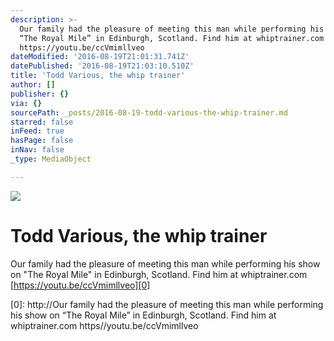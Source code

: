 ```yaml
---
description: >-
  Our family had the pleasure of meeting this man while performing his show on
  “The Royal Mile” in Edinburgh, Scotland. Find him at whiptrainer.com
  https://youtu.be/ccVmimllveo
dateModified: '2016-08-19T21:01:31.741Z'
datePublished: '2016-08-19T21:03:10.510Z'
title: 'Todd Various, the whip trainer'
author: []
publisher: {}
via: {}
sourcePath: _posts/2016-08-19-todd-various-the-whip-trainer.md
starred: false
inFeed: true
hasPage: false
inNav: false
_type: MediaObject

---
```

![](https://the-grid-user-content.s3-us-west-2.amazonaws.com/03af9689-d3c8-4b35-bcd0-ce31b52db4d7.jpg)

# Todd Various, the whip trainer

Our family had the pleasure of meeting this man while performing his show on "The Royal Mile" in Edinburgh, Scotland. Find him at whiptrainer.com   
[https://youtu.be/ccVmimllveo][0]

[0]: http://Our family had the pleasure of meeting this man while performing his show on “The Royal Mile” in Edinburgh, Scotland. Find him at whiptrainer.com https//youtu.be/ccVmimllveo